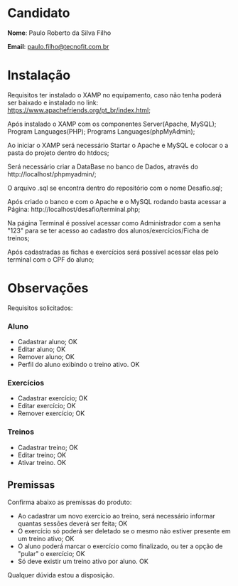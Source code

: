 # Candidato

**Nome**: Paulo Roberto da Silva Filho

**Email**: paulo.filho@tecnofit.com.br

# Instalação

Requisitos ter instalado o XAMP no equipamento, caso não tenha poderá ser baixado e instalado no link: https://www.apachefriends.org/pt_br/index.html;

Após instalado o XAMP com os componentes Server(Apache, MySQL); Program Languages(PHP); Programs Languages(phpMyAdmin);

Ao iniciar o XAMP será necessário Startar o Apache e MySQL e colocar o a pasta do projeto dentro do htdocs;

Será necessário criar a DataBase no banco de Dados, através do http://localhost/phpmyadmin/;

O arquivo .sql se encontra dentro do repositório com o nome Desafio.sql;

Após criado o banco e com o Apache e o MySQL rodando basta acessar a Página: http://localhost/desafio/terminal.php;

Na página Terminal é possível acessar como Administrador com a senha "123" para se ter acesso ao cadastro dos alunos/exercícios/Ficha de treinos;

Após cadastradas as fichas e exercícios será possível acessar elas pelo terminal com o CPF do aluno;

# Observações

Requisitos solicitados:

### Aluno
  * Cadastrar aluno; OK
  * Editar aluno; OK
  * Remover aluno; OK
  * Perfil do aluno exibindo o treino ativo. OK
  
### Exercícios  
  * Cadastrar exercício; OK
  * Editar exercício; OK
  * Remover exercício; OK
  
### Treinos
  * Cadastrar treino; OK
  * Editar treino; OK
  * Ativar treino. OK
  
## Premissas
Confirma abaixo as premissas do produto:
  
  * Ao cadastrar um novo exercício ao treino, será necessário informar quantas sessões deverá ser feita; OK
  * O exercício só poderá ser deletado se o mesmo não estiver presente em um treino ativo; OK
  * O aluno poderá marcar o exercício como finalizado, ou ter a opção de "pular" o exercício; OK
  * Só deve existir um treino ativo por aluno. OK


  Qualquer dúvida estou a disposição.
  

